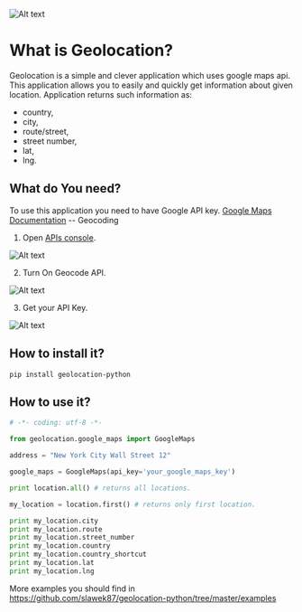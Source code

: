 ![Alt text](https://travis-ci.org/slawek87/geolocation-python.svg?branch=master)

What is Geolocation?
=====================
Geolocation is a simple and clever application which uses google maps api.
This application allows you to easily and quickly get information about given location.
Application returns such information as: 

* country, 
* city, 
* route/street, 
* street number,
* lat, 
* lng.


What do You need?
-----------------
To use this application you need to have Google API key.
    [Google Maps Documentation](https://developers.google.com/maps/documentation/geocoding/) -- Geocoding

1. Open [APIs console](https://code.google.com/apis/console).

  ![Alt text](https://github.com/slawek87/geolocation-python/blob/master/docs/images/geocode-1.png?raw=true "APIs console")

2. Turn On Geocode API.

  ![Alt text](https://github.com/slawek87/geolocation-python/blob/master/docs/images/geocode-2.png?raw=true "Geocode Api")

3. Get your API Key.

  ![Alt text](https://github.com/slawek87/geolocation-python/blob/master/docs/images/geocode-3.png?raw=true "API KEY")


How to install it?
-------------------
    pip install geolocation-python


How to use it?
-----------------------
```python
# -*- coding: utf-8 -*-

from geolocation.google_maps import GoogleMaps

address = "New York City Wall Street 12"

google_maps = GoogleMaps(api_key='your_google_maps_key')

print location.all() # returns all locations.

my_location = location.first() # returns only first location.

print my_location.city
print my_location.route
print my_location.street_number
print my_location.country
print my_location.country_shortcut
print my_location.lat
print my_location.lng
```
    
More examples you should find in https://github.com/slawek87/geolocation-python/tree/master/examples